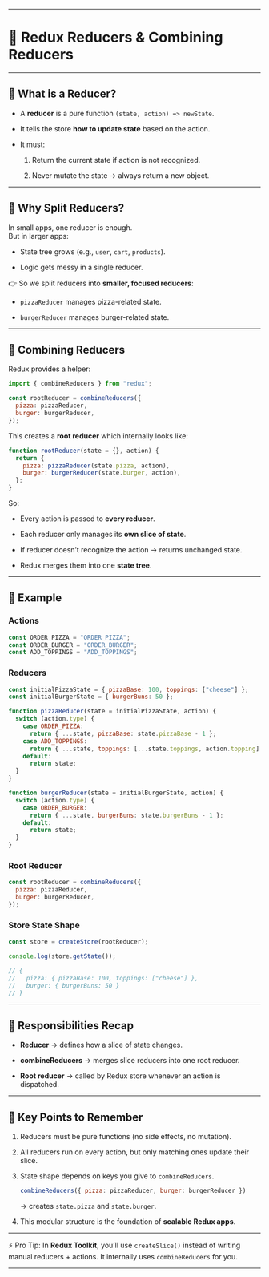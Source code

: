 

---

# 📒 Redux Reducers & Combining Reducers

---

## 🔹 What is a Reducer?

- A **reducer** is a pure function `(state, action) => newState`.
    
- It tells the store **how to update state** based on the action.
    
- It must:
    
    1. Return the current state if action is not recognized.
        
    2. Never mutate the state → always return a new object.
        

---

## 🔹 Why Split Reducers?

In small apps, one reducer is enough.  
But in larger apps:

- State tree grows (e.g., `user`, `cart`, `products`).
    
- Logic gets messy in a single reducer.
    

👉 So we split reducers into **smaller, focused reducers**:

- `pizzaReducer` manages pizza-related state.
    
- `burgerReducer` manages burger-related state.
    

---

## 🔹 Combining Reducers

Redux provides a helper:

```js
import { combineReducers } from "redux";

const rootReducer = combineReducers({
  pizza: pizzaReducer,
  burger: burgerReducer,
});
```

This creates a **root reducer** which internally looks like:

```js
function rootReducer(state = {}, action) {
  return {
    pizza: pizzaReducer(state.pizza, action),
    burger: burgerReducer(state.burger, action),
  };
}
```

So:

- Every action is passed to **every reducer**.
    
- Each reducer only manages its **own slice of state**.
    
- If reducer doesn’t recognize the action → returns unchanged state.
    
- Redux merges them into one **state tree**.
    

---

## 🔹 Example

### Actions

```js
const ORDER_PIZZA = "ORDER_PIZZA";
const ORDER_BURGER = "ORDER_BURGER";
const ADD_TOPPINGS = "ADD_TOPPINGS";
```

### Reducers

```js
const initialPizzaState = { pizzaBase: 100, toppings: ["cheese"] };
const initialBurgerState = { burgerBuns: 50 };

function pizzaReducer(state = initialPizzaState, action) {
  switch (action.type) {
    case ORDER_PIZZA:
      return { ...state, pizzaBase: state.pizzaBase - 1 };
    case ADD_TOPPINGS:
      return { ...state, toppings: [...state.toppings, action.topping] };
    default:
      return state;
  }
}

function burgerReducer(state = initialBurgerState, action) {
  switch (action.type) {
    case ORDER_BURGER:
      return { ...state, burgerBuns: state.burgerBuns - 1 };
    default:
      return state;
  }
}
```

### Root Reducer

```js
const rootReducer = combineReducers({
  pizza: pizzaReducer,
  burger: burgerReducer,
});
```

### Store State Shape

```js
const store = createStore(rootReducer);

console.log(store.getState());

// {
//   pizza: { pizzaBase: 100, toppings: ["cheese"] },
//   burger: { burgerBuns: 50 }
// }
```

---

## 🔹 Responsibilities Recap

- **Reducer** → defines how a slice of state changes.
    
- **combineReducers** → merges slice reducers into one root reducer.
    
- **Root reducer** → called by Redux store whenever an action is dispatched.
    

---

## 🔹 Key Points to Remember

1. Reducers must be pure functions (no side effects, no mutation).
    
2. All reducers run on every action, but only matching ones update their slice.
    
3. State shape depends on keys you give to `combineReducers`.
    
    ```js
    combineReducers({ pizza: pizzaReducer, burger: burgerReducer })
    ```
    
    → creates `state.pizza` and `state.burger`.
    
4. This modular structure is the foundation of **scalable Redux apps**.
    

---

⚡ Pro Tip: In **Redux Toolkit**, you’ll use `createSlice()` instead of writing manual reducers + actions. It internally uses `combineReducers` for you.

---
